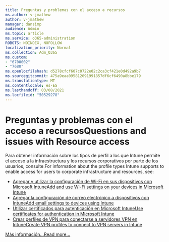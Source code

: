 ```yaml
---
title: Preguntas y problemas con el acceso a recursos
ms.author: v-jmathew
author: v-jmathew
manager: dansimp
audience: Admin
ms.topic: article
ms.service: o365-administration
ROBOTS: NOINDEX, NOFOLLOW
localization_priority: Normal
ms.collection: Adm_O365
ms.custom:
- "6700002"
- "7680"
ms.openlocfilehash: d5278cfcf607c0722e02c2ca3cf421e0d492a9b7
ms.sourcegitcommit: 475a9eaa095812091991857df6cf6490a8bbe179
ms.translationtype: MT
ms.contentlocale: es-ES
ms.lasthandoff: 03/08/2021
ms.locfileid: "50529278"
---
```

# <a name="questions-and-issues-with-resource-access"></a><span data-ttu-id="cfd75-102">Preguntas y problemas con el acceso a recursos</span><span class="sxs-lookup"><span data-stu-id="cfd75-102">Questions and issues with Resource access</span></span>

<span data-ttu-id="cfd75-103">Para obtener información sobre los tipos de perfil a los que Intune permite el acceso a la infraestructura y los recursos corporativos por parte de los usuarios, consulte:</span><span class="sxs-lookup"><span data-stu-id="cfd75-103">For information about the profile types Intune supports to enable access for users to corporate infrastructure and resources, see:</span></span>

- [<span data-ttu-id="cfd75-104">Agregar y utilizar la configuración de Wi-Fi en sus dispositivos con Microsoft Intune</span><span class="sxs-lookup"><span data-stu-id="cfd75-104">Add and use Wi-Fi settings on your devices in Microsoft Intune</span></span>](https://docs.microsoft.com/mem/intune/configuration/wi-fi-settings-configure)
- [<span data-ttu-id="cfd75-105">Agregar la configuración de correo electrónico a dispositivos con Intune</span><span class="sxs-lookup"><span data-stu-id="cfd75-105">Add email settings to devices using Intune</span></span>](https://docs.microsoft.com/mem/intune/configuration/email-settings-configure)
- [<span data-ttu-id="cfd75-106">Utilizar certificados para autenticación en Microsoft Intune</span><span class="sxs-lookup"><span data-stu-id="cfd75-106">Use certificates for authentication in Microsoft Intune</span></span>](https://docs.microsoft.com/mem/intune/protect/certificates-configure)
- [<span data-ttu-id="cfd75-107">Crear perfiles de VPN para conectarse a servidores VPN en Intune</span><span class="sxs-lookup"><span data-stu-id="cfd75-107">Create VPN profiles to connect to VPN servers in Intune</span></span>](https://docs.microsoft.com/mem/intune/configuration/vpn-settings-configure)

[<span data-ttu-id="cfd75-108">Más información...</span><span class="sxs-lookup"><span data-stu-id="cfd75-108">Read more...</span></span>](https://docs.microsoft.com/mem/intune/configuration/device-profile-troubleshoot)
